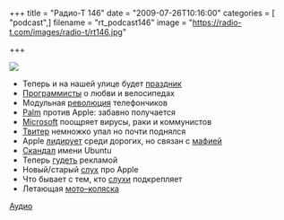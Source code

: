 +++
title = "Радио-Т 146"
date = "2009-07-26T10:16:00"
categories = [ "podcast",]
filename = "rt_podcast146"
image = "https://radio-t.com/images/radio-t/rt146.jpg"

+++

![](https://radio-t.com/images/radio-t/rt146.jpg)

- Теперь и на нашей улице будет [праздник](http://internet.cnews.ru/news/line/index.shtml?2009/07/24/355288)
- [Программисты](http://www.thecodist.com/article/why_do_you_love_programming) о любви и велосипедах
- Модульная [революция](http://www.engadget.com/2009/07/23/modu-actually-launches-in-israel-gets-hands-on-treatment-as-pro/) телефончиков
- [Palm](http://webplanet.ru/news/soft/2009/07/24/palm_vs_apple.html) против Apple: забавно получается
- [Microsoft](http://www.opennet.ru/opennews/art.shtml?num=22661) поощряет вирусы, раки и коммунистов
- [Твитер](http://www.techcrunch.com/2009/07/24/twitter-cracks-down-on-spam-accounts-people-lose-followers/) немножко упал но почти поднялся
- Apple [лидирует](http://habrahabr.ru/blogs/apple/65296/) среди дорогих, но связан с [мафией](http://webplanet.ru/news/life/2009/07/20/apple_mob.html)
- [Скандал](http://www.securitylab.ru/news/382871.php) имени Ubuntu
- Теперь [гудеть](http://internet.cnews.ru/news/line/index.shtml?2009/07/24/355269) рекламой
- Новый/старый [слух](http://www.engadget.com/2009/07/24/apple-tablet-rumored-for-launch-early-next-year-for-serious-thi/) про Apple
- Что бывает с тем, кто [слухи](http://webplanet.ru/news/life/2009/07/22/fox.html) подкрепляет
- Летающая [мото–коляска](http://www.engadget.com/2009/07/19/parajet-skycar-flying-vehicle-evolves-now-ready-for-pre-orders/)

[Аудио](http://archive.rucast.net/radio-t/media/rt_podcast146.mp3)
<audio src="http://archive.rucast.net/radio-t/media/rt_podcast146.mp3" preload="none"></audio>